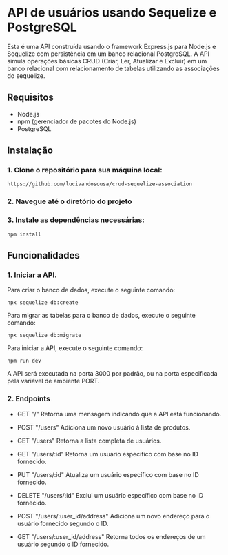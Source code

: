 # API de usuários usando Sequelize e PostgreSQL

Esta é uma API construída usando o framework Express.js para Node.js e Sequelize com persistência em um banco relacional PostgreSQL. A API simula operações básicas CRUD (Criar, Ler, Atualizar e Excluir) em um banco relacional com relacionamento de tabelas utilizando as associações do sequelize.

## Requisitos

- Node.js
- npm (gerenciador de pacotes do Node.js)
- PostgreSQL

## Instalação

### 1. Clone o repositório para sua máquina local:

```
https://github.com/lucivandosousa/crud-sequelize-association
```
### 2. Navegue até o diretório do projeto

### 3. Instale as dependências necessárias:

```
npm install
```
## Funcionalidades
### 1. Iniciar a API.

Para criar o banco de dados, execute o seguinte comando:

```
npx sequelize db:create
```

Para migrar as tabelas para o banco de dados, execute o seguinte comando:

```
npx sequelize db:migrate
```

Para iniciar a API, execute o seguinte comando:

```
npm run dev
```
A API será executada na porta 3000 por padrão, ou na porta especificada pela variável de ambiente PORT.

### 2. Endpoints

 - GET "/" Retorna uma mensagem indicando que a API está funcionando.

 - POST "/users" Adiciona um novo usuário à lista de produtos.

 - GET "/users" Retorna a lista completa de usuários.

 - GET "/users/:id" Retorna um usuário específico com base no ID fornecido.

 - PUT "/users/:id" Atualiza um usuário específico com base no ID fornecido.

 - DELETE "/users/:id" Exclui um usuário específico com base no ID fornecido.
 
 - POST "/users/:user_id/address" Adiciona um novo endereço para o usuário fornecido segundo o ID.

 - GET "/users/:user_id/address" Retorna todos os endereços de um usuário segundo o ID fornecido.

